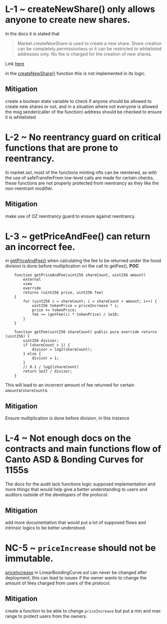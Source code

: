 # L-1 ~ createNewShare() only allows anyone to create new shares.
In the docs it is stated that
> Market.createNewShare is used to create a new share. Share creation can be completely permissionless or it can be restricted to whitelisted addresses only. No fee is charged for the creation of new shares.

Link [here](https://code4rena.com/contests/2023-11-canto-application-specific-dollars-and-bonding-curves-for-1155s#top)

in the [createNewShare()](https://github.com/code-423n4/2023-11-canto/blob/335930cd53cf9a137504a57f1215be52c6d67cb3/1155tech-contracts/src/Market.sol#L110C1-L127C6) function this is not implemented in its logic.
## Mitigation
create a boolean state variable to check if anyone should be allowed to create new shares or not, and in a situation where not everyone is allowed the msg.sender(caller of the function) address should be checked to ensure it is whitelisted

# L-2 ~ No reentrancy guard on critical functions that are prone to reentrancy.
In market.sol, most of the functions minting nfts can be reentered, as with the use of safeTransferFrom low-level calls are made for certain checks, these functions are not properly protected from reentrancy as they like the non-reentrant modifier.
## Mitigation
make use of OZ reentrancy guard to ensure against reentrancy.

# L-3 ~ getPriceAndFee() can return an incorrect fee.
in [getPriceAndFee()](https://github.com/code-423n4/2023-11-canto/blob/335930cd53cf9a137504a57f1215be52c6d67cb3/1155tech-contracts/src/bonding_curve/LinearBondingCurve.sol#L14C1-L25C6) when calculating the fee to be returned under the hood division is done before multiplication on the call to getFee(), 
**POC**
```
    function getPriceAndFee(uint256 shareCount, uint256 amount)
        external
        view
        override
        returns (uint256 price, uint256 fee)
    {
        for (uint256 i = shareCount; i < shareCount + amount; i++) {
            uint256 tokenPrice = priceIncrease * i;
            price += tokenPrice;
            fee += (getFee(i) * tokenPrice) / 1e18;
        }
    }

    function getFee(uint256 shareCount) public pure override returns (uint256) {
        uint256 divisor;
        if (shareCount > 1) {
            divisor = log2(shareCount);
        } else {
            divisor = 1;
        }
        // 0.1 / log2(shareCount)
        return 1e17 / divisor;
    }
```
This will lead to an incorrect amount of fee returned for certain `amount`s/`shareCount`s.
## Mitigation
Ensure multiplication is done before division, in this instance
# L-4 ~ Not enough docs on the contracts and main functions flow of Canto ASD & Bonding Curves for 1155s
The docs for the audit lack functions logic supposed implementation and more things that would help give a better understanding to users and auditors outside of the developers of the protocol.
## Mitigation
add more documentation that would put a lot of supposed flows and intrinsic logics to be better understood.
# NC-5 ~ `priceIncrease` should not be immutable.
[priceIncrease](https://github.com/code-423n4/2023-11-canto/blob/335930cd53cf9a137504a57f1215be52c6d67cb3/1155tech-contracts/src/bonding_curve/LinearBondingCurve.sol#L8C30-L8C43) in LinearBondingCurve.sol can never be changed after deployment, this can lead to issues if the owner wants to change the amount of fees charged from users of the protocol.
## Mitigation
create a function to be able to change `priceIncrease` but put a min and max range to protect users from the owners.
